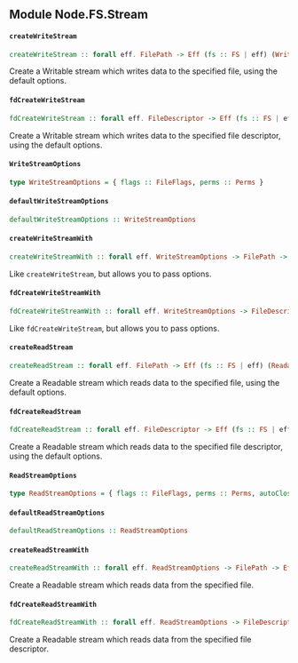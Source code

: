 ## Module Node.FS.Stream

#### `createWriteStream`

``` purescript
createWriteStream :: forall eff. FilePath -> Eff (fs :: FS | eff) (Writable () (fs :: FS | eff))
```

Create a Writable stream which writes data to the specified file, using
the default options.

#### `fdCreateWriteStream`

``` purescript
fdCreateWriteStream :: forall eff. FileDescriptor -> Eff (fs :: FS | eff) (Writable () (fs :: FS | eff))
```

Create a Writable stream which writes data to the specified file
descriptor, using the default options.

#### `WriteStreamOptions`

``` purescript
type WriteStreamOptions = { flags :: FileFlags, perms :: Perms }
```

#### `defaultWriteStreamOptions`

``` purescript
defaultWriteStreamOptions :: WriteStreamOptions
```

#### `createWriteStreamWith`

``` purescript
createWriteStreamWith :: forall eff. WriteStreamOptions -> FilePath -> Eff (fs :: FS | eff) (Writable () (fs :: FS | eff))
```

Like `createWriteStream`, but allows you to pass options.

#### `fdCreateWriteStreamWith`

``` purescript
fdCreateWriteStreamWith :: forall eff. WriteStreamOptions -> FileDescriptor -> Eff (fs :: FS | eff) (Writable () (fs :: FS | eff))
```

Like `fdCreateWriteStream`, but allows you to pass options.

#### `createReadStream`

``` purescript
createReadStream :: forall eff. FilePath -> Eff (fs :: FS | eff) (Readable () (fs :: FS | eff))
```

Create a Readable stream which reads data to the specified file, using
the default options.

#### `fdCreateReadStream`

``` purescript
fdCreateReadStream :: forall eff. FileDescriptor -> Eff (fs :: FS | eff) (Readable () (fs :: FS | eff))
```

Create a Readable stream which reads data to the specified file
descriptor, using the default options.

#### `ReadStreamOptions`

``` purescript
type ReadStreamOptions = { flags :: FileFlags, perms :: Perms, autoClose :: Boolean }
```

#### `defaultReadStreamOptions`

``` purescript
defaultReadStreamOptions :: ReadStreamOptions
```

#### `createReadStreamWith`

``` purescript
createReadStreamWith :: forall eff. ReadStreamOptions -> FilePath -> Eff (fs :: FS | eff) (Readable () (fs :: FS | eff))
```

Create a Readable stream which reads data from the specified file.

#### `fdCreateReadStreamWith`

``` purescript
fdCreateReadStreamWith :: forall eff. ReadStreamOptions -> FileDescriptor -> Eff (fs :: FS | eff) (Readable () (fs :: FS | eff))
```

Create a Readable stream which reads data from the specified file descriptor.


